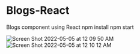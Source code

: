 # Blogs-React
Blogs component using React
npm install
npm start

![Screen Shot 2022-05-05 at 12 09 50 AM](https://user-images.githubusercontent.com/78717717/166877185-569ddebf-8e30-4f57-b8e3-c001d793f486.png)
![Screen Shot 2022-05-05 at 12 10 12 AM](https://user-images.githubusercontent.com/78717717/166877189-8ebcf43d-1ccd-4f77-af8f-26db39682e34.png)
